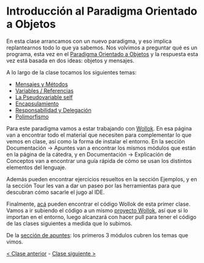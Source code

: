 # Introducción al Paradigma Orientado a Objetos

En esta clase arrancamos con un nuevo paradigma, y eso implica replantearnos todo lo que ya sabemos. Nos volvimos a preguntar qué es un programa, esta vez en el [Paradigma Orientado a Objetos](http://wiki.uqbar.org/wiki/articles/paradigma-de-objetos.html) y la respuesta esta vez está basada en dos ideas: objetos y mensajes.

A lo largo de la clase tocamos los siguientes temas:
- [Mensajes y Métodos](http://wiki.uqbar.org/wiki/articles/mensajes-y-metodos.html)
- [Variables / Referencias](http://wiki.uqbar.org/wiki/articles/variables.html)
- [La Pseudovariable self](http://wiki.uqbar.org/wiki/articles/self---pseudovariable.html)
- [Encapsulamiento](http://wiki.uqbar.org/wiki/articles/encapsulamiento.html)
- [Responsabilidad y Delegación](http://wiki.uqbar.org/wiki/articles/modelando-objetos---responsabilidades-y-delegacion.html)
- [Polimorfismo](http://wiki.uqbar.org/wiki/articles/polimorfismo-en-el-paradigma-de-objetos.html)

Para este paradigma vamos a estar trabajando con [Wollok](http://www.wollok.org/). En esa página van a encontrar todo el material que necesiten para complementar lo que vemos en clase, así como la forma de instalar el entorno. En la sección Documentación -> Apuntes van a encontrar los mismos módulos que están en la página de la cátedra, y en Documentación -> Explicación de Conceptos van a encontrar una guía rápida de cómo se usan los distintos elementos del lenguaje.

Además pueden encontrar ejercicios resueltos en la sección Ejemplos, y en la sección Tour les van a dar un paseo por las herramientas para que descubran cómo sacarle el jugo al IDE.

Finalmente, [acá](https://github.com/pdep-mit/ejemplos-de-clase-wollok/tree/master/src/clase01) pueden encontrar el código Wollok de esta primer clase. Vamos a ir subiendo el código a un mismo [proyecto Wollok](https://github.com/pdep-mit/ejemplos-de-clase-wollok), así que si lo importan en el entorno, luego alcanzará con hacer pull para tener el código de las clases siguientes a medida que lo subimos.

De la [sección de apuntes](http://www.pdep.com.ar/material/apuntes): los primeros 3 módulos cubren los temas que vimos.

[< Clase anterior](https://github.com/pdep-mit/bitacora-de-clase/blob/master/clase-16b.md) - [Clase siguiente >](https://github.com/pdep-mit/bitacora-de-clase/blob/master/clase-18.md)
